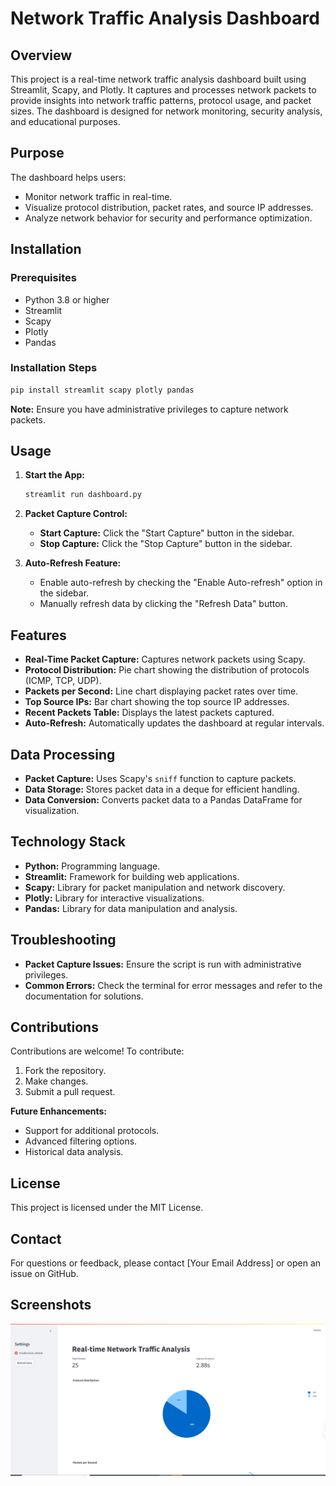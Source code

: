 # Network Traffic Analysis Dashboard

## Overview

This project is a real-time network traffic analysis dashboard built using Streamlit, Scapy, and Plotly. It captures and processes network packets to provide insights into network traffic patterns, protocol usage, and packet sizes. The dashboard is designed for network monitoring, security analysis, and educational purposes.

## Purpose

The dashboard helps users:

- Monitor network traffic in real-time.
- Visualize protocol distribution, packet rates, and source IP addresses.
- Analyze network behavior for security and performance optimization.

## Installation

### Prerequisites

- Python 3.8 or higher
- Streamlit
- Scapy
- Plotly
- Pandas

### Installation Steps

```bash
pip install streamlit scapy plotly pandas
```

**Note:** Ensure you have administrative privileges to capture network packets.

## Usage

1. **Start the App:**

   ```bash
   streamlit run dashboard.py
   ```

2. **Packet Capture Control:**

   - **Start Capture:** Click the "Start Capture" button in the sidebar.
   - **Stop Capture:** Click the "Stop Capture" button in the sidebar.

3. **Auto-Refresh Feature:**

   - Enable auto-refresh by checking the "Enable Auto-refresh" option in the sidebar.
   - Manually refresh data by clicking the "Refresh Data" button.

## Features

- **Real-Time Packet Capture:** Captures network packets using Scapy.
- **Protocol Distribution:** Pie chart showing the distribution of protocols (ICMP, TCP, UDP).
- **Packets per Second:** Line chart displaying packet rates over time.
- **Top Source IPs:** Bar chart showing the top source IP addresses.
- **Recent Packets Table:** Displays the latest packets captured.
- **Auto-Refresh:** Automatically updates the dashboard at regular intervals.

## Data Processing

- **Packet Capture:** Uses Scapy's `sniff` function to capture packets.
- **Data Storage:** Stores packet data in a deque for efficient handling.
- **Data Conversion:** Converts packet data to a Pandas DataFrame for visualization.

## Technology Stack

- **Python:** Programming language.
- **Streamlit:** Framework for building web applications.
- **Scapy:** Library for packet manipulation and network discovery.
- **Plotly:** Library for interactive visualizations.
- **Pandas:** Library for data manipulation and analysis.

## Troubleshooting

- **Packet Capture Issues:** Ensure the script is run with administrative privileges.
- **Common Errors:** Check the terminal for error messages and refer to the documentation for solutions.

## Contributions

Contributions are welcome! To contribute:

1. Fork the repository.
2. Make changes.
3. Submit a pull request.

**Future Enhancements:**

- Support for additional protocols.
- Advanced filtering options.
- Historical data analysis.

## License

This project is licensed under the MIT License.

## Contact

For questions or feedback, please contact [Your Email Address] or open an issue on GitHub.

## Screenshots

![Dashboard Overview](dashboard.png)
